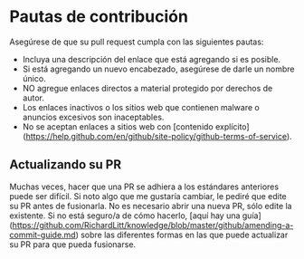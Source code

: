 # Pautas de contribución

Asegúrese de que su pull request cumpla con las siguientes pautas:

- Incluya una descripción del enlace que está agregando si es posible.
- Si está agregando un nuevo encabezado, asegúrese de darle un nombre único.
- NO agregue enlaces directos a material protegido por derechos de autor.
- Los enlaces inactivos o los sitios web que contienen malware o anuncios excesivos son inaceptables.
- No se aceptan enlaces a sitios web con [contenido explícito] (https://help.github.com/en/github/site-policy/github-terms-of-service).

## Actualizando su PR

Muchas veces, hacer que una PR se adhiera a los estándares anteriores puede ser difícil. Si noto algo que me gustaría cambiar, le pediré que edite su PR antes de fusionarla. No es necesario abrir una nueva PR, sólo edite la existente. Si no está seguro/a de cómo hacerlo, [aquí hay una guía] (https://github.com/RichardLitt/knowledge/blob/master/github/amending-a-commit-guide.md) sobre las diferentes formas en las que puede actualizar su PR para que pueda fusionarse.
